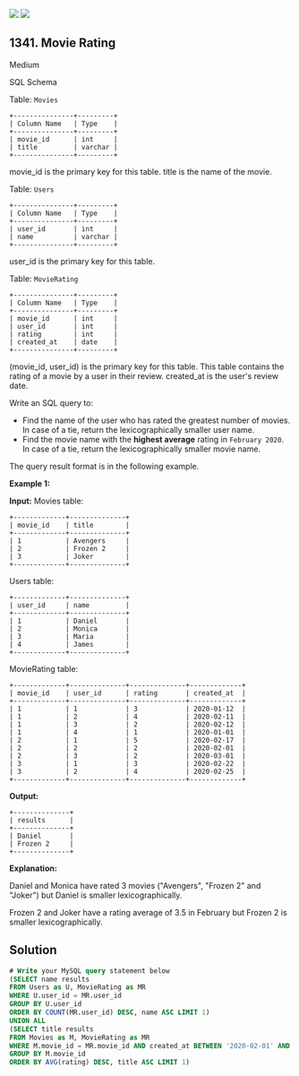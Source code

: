 [![](https://img.shields.io/github/stars/javadev/LeetCode-in-Kotlin?label=Stars&style=flat-square)](https://github.com/javadev/LeetCode-in-Kotlin)
[![](https://img.shields.io/github/forks/javadev/LeetCode-in-Kotlin?label=Fork%20me%20on%20GitHub%20&style=flat-square)](https://github.com/javadev/LeetCode-in-Kotlin/fork)

## 1341\. Movie Rating

Medium

SQL Schema

Table: `Movies`

    +---------------+---------+ 
    | Column Name   | Type    | 
    +---------------+---------+ 
    | movie_id      | int     | 
    | title         | varchar | 
    +---------------+---------+ 

movie_id is the primary key for this table. title is the name of the movie.

Table: `Users`

    +---------------+---------+ 
    | Column Name   | Type    | 
    +---------------+---------+ 
    | user_id       | int     | 
    | name          | varchar | 
    +---------------+---------+ 
    
user_id is the primary key for this table.

Table: `MovieRating`

    +---------------+---------+ 
    | Column Name   | Type    | 
    +---------------+---------+ 
    | movie_id      | int     | 
    | user_id       | int     | 
    | rating        | int     | 
    | created_at    | date    | 
    +---------------+---------+ 

(movie_id, user_id) is the primary key for this table. This table contains the rating of a movie by a user in their review. created_at is the user's review date.

Write an SQL query to:

*   Find the name of the user who has rated the greatest number of movies. In case of a tie, return the lexicographically smaller user name.
*   Find the movie name with the **highest average** rating in `February 2020`. In case of a tie, return the lexicographically smaller movie name.

The query result format is in the following example.

**Example 1:**

**Input:** Movies table: 

    +-------------+--------------+ 
    | movie_id    | title        | 
    +-------------+--------------+ 
    | 1           | Avengers     | 
    | 2           | Frozen 2     | 
    | 3           | Joker        | 
    +-------------+--------------+ 
    
Users table: 

    +-------------+--------------+ 
    | user_id     | name         | 
    +-------------+--------------+ 
    | 1           | Daniel       | 
    | 2           | Monica       | 
    | 3           | Maria        | 
    | 4           | James        | 
    +-------------+--------------+ 

MovieRating table: 

    +-------------+--------------+--------------+-------------+ 
    | movie_id    | user_id      | rating       | created_at  | 
    +-------------+--------------+--------------+-------------+ 
    | 1           | 1            | 3            | 2020-01-12  | 
    | 1           | 2            | 4            | 2020-02-11  | 
    | 1           | 3            | 2            | 2020-02-12  | 
    | 1           | 4            | 1            | 2020-01-01  | 
    | 2           | 1            | 5            | 2020-02-17  | 
    | 2           | 2            | 2            | 2020-02-01  | 
    | 2           | 3            | 2            | 2020-03-01  | 
    | 3           | 1            | 3            | 2020-02-22  | 
    | 3           | 2            | 4            | 2020-02-25  | 
    +-------------+--------------+--------------+-------------+

**Output:** 
    
    +--------------+ 
    | results      | 
    +--------------+ 
    | Daniel       | 
    | Frozen 2     | 
    +--------------+

**Explanation:**

Daniel and Monica have rated 3 movies ("Avengers", "Frozen 2" and "Joker") but Daniel is smaller lexicographically.

Frozen 2 and Joker have a rating average of 3.5 in February but Frozen 2 is smaller lexicographically.

## Solution

```sql
# Write your MySQL query statement below
(SELECT name results
FROM Users as U, MovieRating as MR
WHERE U.user_id = MR.user_id
GROUP BY U.user_id
ORDER BY COUNT(MR.user_id) DESC, name ASC LIMIT 1)
UNION ALL
(SELECT title results
FROM Movies as M, MovieRating as MR
WHERE M.movie_id = MR.movie_id AND created_at BETWEEN '2020-02-01' AND '2020-02-29'
GROUP BY M.movie_id
ORDER BY AVG(rating) DESC, title ASC LIMIT 1)
```